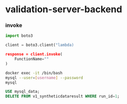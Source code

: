 # validation-server-backend

### invoke

```python
import boto3

client = boto3.client("lambda)

response = client.invoke(
    FunctionName=""
)
```

```bash
docker exec -it /bin/bash
mysql --user=[username] --password
mysql
```

```sql
USE mysql_data;
DELETE FROM v1_syntheticdataresult WHERE run_id=1;
```



